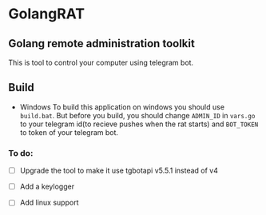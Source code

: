 # GolangRAT
## Golang remote administration toolkit
This is tool to control your computer using telegram bot.
## Build
- Windows
To build this application on windows you should use `build.bat`.
But before you build, you should change `ADMIN_ID` in `vars.go` to your telegram id(to recieve pushes when the rat starts) and `BOT_TOKEN` to token of your telegram bot.


### To do:

- [ ] Upgrade the tool to make it use tgbotapi v5.5.1 instead of v4
- [ ] Add a keylogger
- [ ] Add linux support

